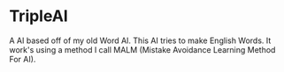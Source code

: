 # TripleAI
A AI based off of my old Word AI. This AI tries to make English Words. It work's using a method I call MALM (Mistake Avoidance Learning Method For AI). 
